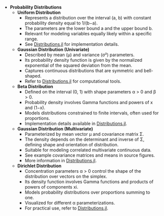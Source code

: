 - **Probability Distributions**
  - **Uniform Distribution**
    - Represents a distribution over the interval (a, b) with constant probability density equal to 1/(b−a).
    - The parameters are the lower bound a and the upper bound b.
    - Relevant for modeling variables equally likely within a specific range.
    - See [Distributions.jl](https://arxiv.org/abs/1907.08611) for implementation details.
  - **Gaussian Distribution (Univariate)**
    - Described by mean (µ) and variance (σ²) parameters.
    - Its probability density function is given by the normalized exponential of the squared deviation from the mean.
    - Captures continuous distributions that are symmetric and bell-shaped.
    - Refer to [Distributions.jl](https://arxiv.org/abs/1907.08611) for computational tools.
  - **Beta Distribution**
    - Defined on the interval (0, 1) with shape parameters α > 0 and β > 0.
    - Probability density involves Gamma functions and powers of x and (1−x).
    - Models distributions constrained to finite intervals, often used for proportions.
    - Implementation details available in [Distributions.jl](https://arxiv.org/abs/1907.08611).
  - **Gaussian Distribution (Multivariate)**
    - Parameterized by mean vector µ and covariance matrix Σ.
    - The density depends on the determinant and inverse of Σ, defining shape and orientation of distribution.
    - Suitable for modeling correlated multivariate continuous data.
    - See example covariance matrices and means in source figures.
    - More information in [Distributions.jl](https://arxiv.org/abs/1907.08611).
  - **Dirichlet Distribution**
    - Concentration parameters α > 0 control the shape of the distribution over vectors on the simplex.
    - Its density function involves Gamma functions and products of powers of components xi.
    - Models probability distributions over proportions summing to one.
    - Visualized for different α parameterizations.
    - For practical use, refer to [Distributions.jl](https://arxiv.org/abs/1907.08611).
